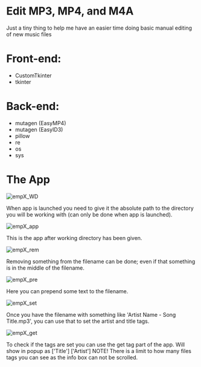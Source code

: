# Edit MP3, MP4, and M4A
Just a tiny thing to help me have an easier time doing basic manual editing of new music files

# Front-end:
* CustomTkinter
* tkinter

# Back-end:
* mutagen (EasyMP4)
* mutagen (EasyID3)
* pillow
* re
* os
* sys

# The App
![empX_WD](https://github.com/kman3107/audio-data/assets/10728652/d794cdb8-4255-4cb6-8a20-4cf990956974)

When app is launched you need to give it the absolute path to the directory you will be working with (can only be done when app is launched).

![empX_app](https://github.com/kman3107/audio-data/assets/10728652/8433d0bf-1505-4cc8-98f2-cc8e0542db16)

This is the app after working directory has been given.

![empX_rem](https://github.com/kman3107/audio-data/assets/10728652/de36b489-1e9e-40fb-8a5b-d801f76c78a3)

Removing something from the filename can be done; even if that something is in the middle of the filename.

![empX_pre](https://github.com/kman3107/audio-data/assets/10728652/2cdb2b29-f544-4daf-92a4-5702a840c01d)

Here you can prepend some text to the filename.

![empX_set](https://github.com/kman3107/audio-data/assets/10728652/34909248-bdc4-4f19-b81b-2752aab7b53f)

Once you have the filename with something like 'Artist Name - Song Title.mp3', you can use that to set the artist and title tags.

![empX_get](https://github.com/kman3107/audio-data/assets/10728652/5194f8ad-5651-4d06-b7eb-422054395564)

To check if the tags are set you can use the get tag part of the app. Will show in popup as ['Title'] ['Artist']
NOTE! There is a limit to how many files tags you can see as the info box can not be scrolled.
